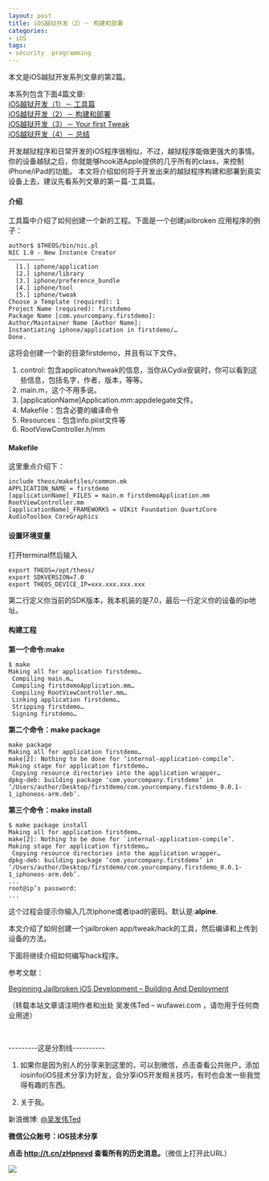 ```yaml
---
layout: post  
title: iOS越狱开发（2）－ 构建和部署  
categories:  
- iOS  
tags:    
- security  programming
---   
```

 
本文是iOS越狱开发系列文章的第2篇。

本系列包含下面4篇文章:  
[iOS越狱开发（1）－ 工具篇](http://wufawei.com/2013/08/iOS-jailbroken-programming-1/)        
[iOS越狱开发（2）－ 构建和部署 ](http://wufawei.com/2013/08/iOS-jailbroken-programming-2/)  
[iOS越狱开发（3）－ Your first Tweak](http://wufawei.com/2013/08/iOS-jailbroken-programming-3/)   
[iOS越狱开发（4）－ 总结](http://wufawei.com/2013/08/iOS-jailbroken-programming-4/)



开发越狱程序和日常开发的iOS程序很相似，不过，越狱程序能做更强大的事情。你的设备越狱之后，你就能够hook进Apple提供的几乎所有的class，来控制iPhone/iPad的功能。
本文将介绍如何将于开发出来的越狱程序构建和部署到真实设备上去，建议先看系列文章的第一篇-工具篇。


#### **介绍**

工具篇中介绍了如何创建一个新的工程。下面是一个创建jailbroken 应用程序的例子：

    author$ $THEOS/bin/nic.pl
    NIC 1.0 - New Instance Creator
    ——————————
      [1.] iphone/application
      [2.] iphone/library
      [3.] iphone/preference_bundle
      [4.] iphone/tool
      [5.] iphone/tweak
    Choose a Template (required): 1
    Project Name (required): firstdemo
    Package Name [com.yourcompany.firstdemo]: 
    Author/Maintainer Name [Author Name]: 
    Instantiating iphone/application in firstdemo/…
    Done.


这将会创建一个新的目录firstdemo，并且有以下文件。
1. control: 包含applicaton/tweak的信息，当你从Cydia安装时，你可以看到这些信息，包括名字，作者，版本，等等。
2. main.m，这个不用多说。
3. [applicationName]Application.mm:appdelegate文件。
4. Makefile：包含必要的编译命令
5. Resources：包含info.plist文件等
6. RootViewController.h/mm

#### **Makefile**

这里重点介绍下：  

    include theos/makefiles/common.mk  
    APPLICATION_NAME = firstdemo  
    [applicationName]_FILES = main.m firstdemoApplication.mm RootViewController.mm  
    [applicationName]_FRAMEWORKS = UIKit Foundation QuartzCore AudioToolbox CoreGraphics


#### **设置环境变量**

打开terminal然后输入

    export THEOS=/opt/theos/
    export SDKVERSION=7.0
    export THEOS_DEVICE_IP=xxx.xxx.xxx.xxx

第二行定义你当前的SDK版本，我本机装的是7.0，最后一行定义你的设备的ip地址。


#### **构建工程**


**第一个命令:make**

    $ make
    Making all for application firstdemo…
     Compiling main.m…
     Compiling firstdemoApplication.mm…
     Compiling RootViewController.mm…
     Linking application firstdemo…
     Stripping firstdemo…
     Signing firstdemo…


**第二个命令：make package**


    make package
    Making all for application firstdemo…
    make[2]: Nothing to be done for ‘internal-application-compile’.
    Making stage for application firstdemo…
     Copying resource directories into the application wrapper…
    dpkg-deb: building package ‘com.yourcompany.firstdemo’ in ‘/Users/author/Desktop/firstdemo/com.yourcompany.firstdemo_0.0.1-1_iphoneos-arm.deb’.


**第三个命令：make install**


    $ make package install
    Making all for application firstdemo…
    make[2]: Nothing to be done for `internal-application-compile’.
    Making stage for application firstdemo…
     Copying resource directories into the application wrapper…
    dpkg-deb: building package ‘com.yourcompany.firstdemo’ in ‘/Users/author/Desktop/firstdemo/com.yourcompany.firstdemo_0.0.1-1_iphoneos-arm.deb’.
    ...
    root@ip’s password: 
    ...

   
   这个过程会提示你输入几次iphone或者ipad的密码。默认是:**alpine**.



本文介绍了如何创建一个jailbroken app/tweak/hack的工具，然后编译和上传到设备的方法。


下面将继续介绍如何编写hack程序。




参考文献：

[Beginning Jailbroken iOS Development – Building And Deployment](http://brandontreb.com/beginning-jailbroken-ios-development-building-and-deployment)


（转载本站文章请注明作者和出处 吴发伟Ted – wufawei.com ，请勿用于任何商业用途）

<br />


---------这是分割线----------
<br />

1) 如果你是因为别人的分享来到这里的，可以到微信，点击查看公共账户，添加
   iosinfo(iOS技术分享)为好友，会分享iOS开发相关技巧，有时也会发一些我觉得有趣的东西。

  
2)  关于我。  

新浪微博: [@吴发伟Ted](http://weibo.com/wufawei)

**微信公众账号：iOS技术分享**

 **点击     **<http://t.cn/zHpnevd>**   查看所有的历史消息。**（微信上打开此URL）

                 
![](http://farm3.staticflickr.com/2861/8836295022_023774dd2f_m.jpg)